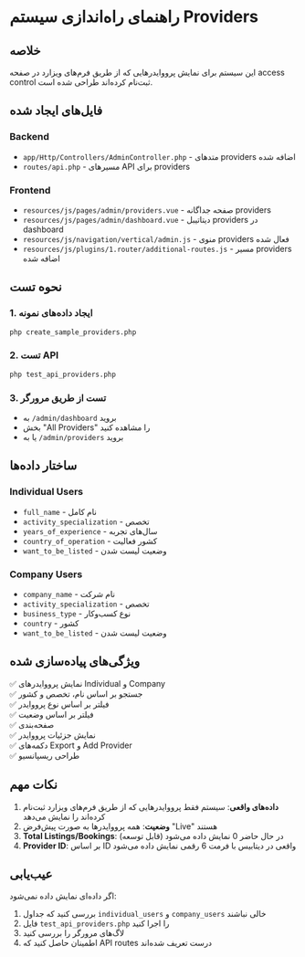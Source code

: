 # راهنمای راه‌اندازی سیستم Providers

## خلاصه
این سیستم برای نمایش پرووایدرهایی که از طریق فرم‌های ویزارد در صفحه access control ثبت‌نام کرده‌اند طراحی شده است.

## فایل‌های ایجاد شده

### Backend
- `app/Http/Controllers/AdminController.php` - متدهای providers اضافه شده
- `routes/api.php` - مسیرهای API برای providers

### Frontend  
- `resources/js/pages/admin/providers.vue` - صفحه جداگانه providers
- `resources/js/pages/admin/dashboard.vue` - دیتاتیبل providers در dashboard
- `resources/js/navigation/vertical/admin.js` - منوی providers فعال شده
- `resources/js/plugins/1.router/additional-routes.js` - مسیر providers اضافه شده

## نحوه تست

### 1. ایجاد داده‌های نمونه
```bash
php create_sample_providers.php
```

### 2. تست API
```bash
php test_api_providers.php
```

### 3. تست از طریق مرورگر
- به `/admin/dashboard` بروید
- بخش "All Providers" را مشاهده کنید
- یا به `/admin/providers` بروید

## ساختار داده‌ها

### Individual Users
- `full_name` - نام کامل
- `activity_specialization` - تخصص
- `years_of_experience` - سال‌های تجربه
- `country_of_operation` - کشور فعالیت
- `want_to_be_listed` - وضعیت لیست شدن

### Company Users
- `company_name` - نام شرکت
- `activity_specialization` - تخصص
- `business_type` - نوع کسب‌وکار
- `country` - کشور
- `want_to_be_listed` - وضعیت لیست شدن

## ویژگی‌های پیاده‌سازی شده

✅ نمایش پرووایدرهای Individual و Company  
✅ جستجو بر اساس نام، تخصص و کشور  
✅ فیلتر بر اساس نوع پرووایدر  
✅ فیلتر بر اساس وضعیت  
✅ صفحه‌بندی  
✅ نمایش جزئیات پرووایدر  
✅ دکمه‌های Export و Add Provider  
✅ طراحی ریسپانسیو  

## نکات مهم

1. **داده‌های واقعی**: سیستم فقط پرووایدرهایی که از طریق فرم‌های ویزارد ثبت‌نام کرده‌اند را نمایش می‌دهد
2. **وضعیت**: همه پرووایدرها به صورت پیش‌فرض "Live" هستند
3. **Total Listings/Bookings**: در حال حاضر 0 نمایش داده می‌شود (قابل توسعه)
4. **Provider ID**: بر اساس ID واقعی در دیتابیس با فرمت 6 رقمی نمایش داده می‌شود

## عیب‌یابی

اگر داده‌ای نمایش داده نمی‌شود:
1. بررسی کنید که جداول `individual_users` و `company_users` خالی نباشند
2. فایل `test_api_providers.php` را اجرا کنید
3. لاگ‌های مرورگر را بررسی کنید
4. اطمینان حاصل کنید که API routes درست تعریف شده‌اند


